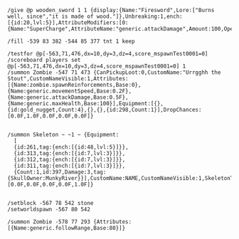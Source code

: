     /give @p wooden_sword 1 1 {display:{Name:"Firesword",Lore:["Burns well, since","it is made of wood."]},Unbreaking:1,ench:[{id:20,lvl:5}],AttributeModifiers:[0:{Name:"SuperCharge",AttributeName:"generic.attackDamage",Amount:100,Operation:0,UUIDLeast:123456,UUIDMost:234567}]}
    
    /fill -539 83 382 -544 85 377 tnt 1 keep
    
    /testfor @p[-563,71,476,dx=10,dy=3,dz=4,score_mspawnTest0001=0]
    /scoreboard players set @p[-563,71,476,dx=10,dy=3,dz=4,score_mspawnTest0001=0] 1
    /summon Zombie -547 71 473 {CanPickupLoot:0,CustomName:"Urrgghh the Stout",CustomNameVisible:1,Attributes:[{Name:zombie.spawnReinforcements,Base:0},{Name:generic.movementSpeed,Base:0.2F},{Name:generic.attackDamage,Base:0.5F},{Name:generic.maxHealth,Base:100}],Equipment:[{},{id:gold_nugget,Count:4},{},{},{id:298,Count:1}],DropChances:[0.0F,1.0F,0.0F,0.0F,0.0F]}
    
    
    /summon Skeleton ~ ~1 ~ {Equipment:
      [
      {id:261,tag:{ench:[{id:48,lvl:5}]}},
      {id:313,tag:{ench:[{id:7,lvl:3}]}},
      {id:312,tag:{ench:[{id:7,lvl:3}]}},
      {id:311,tag:{ench:[{id:7,lvl:3}]}},
      {Count:1,id:397,Damage:3,tag:{SkullOwner:MunkyRiver}}],CustomName:NAME,CustomNameVisible:1,SkeletonType:1,DropChances:[0.0F,0.0F,0.0F,0.0F,1.0F]}
      
      
    /setblock -567 78 542 stone
    /setworldspawn -567 80 542
    
    /summon Zombie -578 77 293 {Attributes:[{Name:generic.followRange,Base:80}]}
